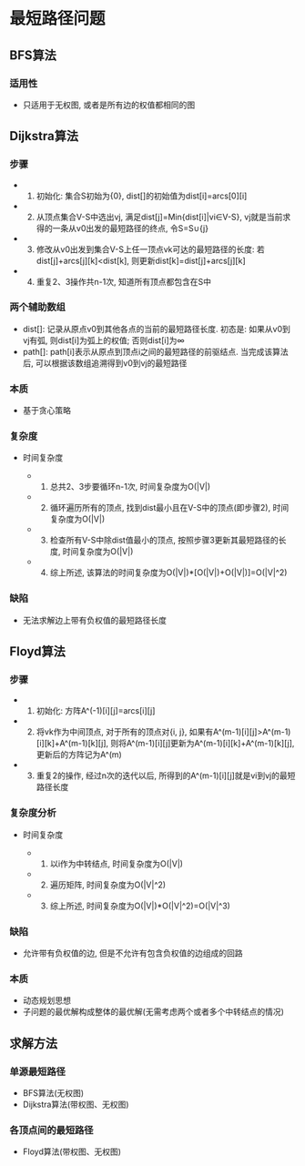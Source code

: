 # 最短路径问题

## BFS算法

### 适用性

- 只适用于无权图, 或者是所有边的权值都相同的图

## Dijkstra算法

### 步骤

- 1. 初始化: 集合S初始为{0}, dist[]的初始值为dist[i]=arcs[0][i]
- 2. 从顶点集合V-S中选出vj, 满足dist[j]=Min{dist[i]|vi∈V-S}, vj就是当前求得的一条从v0出发的最短路径的终点, 令S=S∪{j}
- 3. 修改从v0出发到集合V-S上任一顶点vk可达的最短路径的长度: 若dist[j]+arcs[j][k]<dist[k], 则更新dist[k]=dist[j]+arcs[j][k]
- 4. 重复2、3操作共n-1次, 知道所有顶点都包含在S中

### 两个辅助数组

- dist[]: 记录从原点v0到其他各点的当前的最短路径长度. 初态是: 如果从v0到vj有弧, 则dist[i]为弧上的权值; 否则dist[i]为∞
- path[]: path[i]表示从原点到顶点i之间的最短路径的前驱结点. 当完成该算法后, 可以根据该数组追溯得到v0到vj的最短路径

### 本质

- 基于贪心策略

### 复杂度

- 时间复杂度

	- 1. 总共2、3步要循环n-1次, 时间复杂度为O(|V|)
	- 2. 循环遍历所有的顶点, 找到dist最小且在V-S中的顶点(即步骤2), 时间复杂度为O(|V|)
	- 3. 检查所有V-S中除dist值最小的顶点, 按照步骤3更新其最短路径的长度, 时间复杂度为O(|V|)
	- 4. 综上所述, 该算法的时间复杂度为O(|V|)*[O(|V|)+O(|V|)]=O(|V|^2)

### 缺陷

- 无法求解边上带有负权值的最短路径长度

## Floyd算法

### 步骤

- 1. 初始化: 方阵A^(-1)[i][j]=arcs[i][j]
- 2. 将vk作为中间顶点, 对于所有的顶点对{i, j}, 如果有A^(m-1)[i][j]>A^(m-1)[i][k]+A^(m-1)[k][j], 则将A^(m-1)[i][j]更新为A^(m-1)[i][k]+A^(m-1)[k][j], 更新后的方阵记为A^(m)
- 3. 重复2的操作, 经过n次的迭代以后, 所得到的A^(m-1)[i][j]就是vi到vj的最短路径长度

### 复杂度分析

- 时间复杂度

	- 1. 以i作为中转结点, 时间复杂度为O(|V|)
	- 2. 遍历矩阵, 时间复杂度为O(|V|^2)
	- 3. 综上所述, 时间复杂度为O(|V|)*O(|V|^2)=O(|V|^3)

### 缺陷

- 允许带有负权值的边, 但是不允许有包含负权值的边组成的回路

### 本质

- 动态规划思想
- 子问题的最优解构成整体的最优解(无需考虑两个或者多个中转结点的情况)

## 求解方法

### 单源最短路径

- BFS算法(无权图)
- Dijkstra算法(带权图、无权图)

### 各顶点间的最短路径

- Floyd算法(带权图、无权图)

